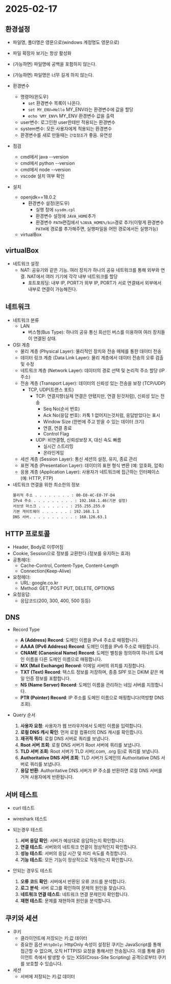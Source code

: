 # 2025-02-17
## 환경설정
- 파일명, 폴더명은 영문으로(windows 계정명도 영문으로)
- 파일 확장자 보기는 항상 활성화
- (가능하면) 파일명에 공백을 포함하지 않는다.
- (가능하면) 파일명은 너무 길게 하지 않는다.
- 환경변수
    - 명령어(윈도우)
        - `set` 환경변수 목록이 나온다.
        - `set MY_ENV=Hello` MY_ENV라는 환경변수에 값을 할당
        - `echo %MY_ENV%` MY_ENV 환경변수 값을 출력
    - user변수: 로그인한 user한테만 적용되는 환경변수
    - system변수: 모든 사용자에게 적용되는 환경변수
    - 환경변수를 새로 만들때는 `간접참조`가 좋음. 유연성


- 점검
    - cmd에서 java --version
    - cmd에서 python --version
    - cmd에서 node --version
    - vscode 설치 여부 확인
- 설치
    - openjdk==18.0.2
        - 환경변수 설정(윈도우)
            - 실행 창에 `sysdm.cpl`
            - 환경변수 설정에 `JAVA_HOME`추가
            - 환경변수 `PATH`편집에서 `%JAVA_HOME%/bin`경로 추가(이렇게 환경변수 `PATH`에 경로를 추가해주면, 실행파일을 어떤 경로에서든 실행가능)
    - virtualBox

## virtualBox
- 네트워크 설정
    - NAT: 공유기와 같은 기능. 여러 장치가 하나의 공유 네트워크를 통해 외부와 연결. NAT에서 여러 기기에 각각 내부 네트워크를 할당
        - 포트포워딩: 내부 IP, PORT가 외부 IP, PORT가 서로 연결돼서 외부에서 내부로 연결이 가능해진다.

## 네트워크
- 네트워크 분류
    - LAN
        - 버스형(Bus Type): 하나의 공유 통신 회선인 버스를 이용하여 여러 장치들이 연결된 상태.
- OSI 계층
    - 물리 계층 (Physical Layer): 물리적인 장치와 전송 매체를 통한 데이터 전송
    - 데이터 링크 계층 (Data Link Layer): 물리 계층에서 데이터 전송의 오류 검출 및 수정
    - 네트워크 계층 (Network Layer): 데이터의 경로 선택 및 논리적 주소 할당 (IP 주소)
    - 전송 계층 (Transport Layer): 데이터의 신뢰성 있는 전송을 보장 (TCP/UDP)
        - TCP, UDP(트랜스 포트)
            - TCP: 연결지향(실제 연결은 안됐지만, 연결 된것처럼), 신뢰성 있는 전송
                - Seq No(순서 번호)
                - Ack No(응답 번호): 카톡 1 없어지는것처럼, 응답받았다는 표시
                - Window Size (한번에 주고 받을 수 있는 데이터 크기)
                - 연결, 연결 종료
                - Control Flag
            - UDP: 비연결형, 신뢰성보장 X, 대신 속도 빠름
                - 실시간 스트리밍
                - 온라인게임
    - 세션 계층 (Session Layer): 통신 세션의 설정, 유지, 종료 관리
    - 표현 계층 (Presentation Layer): 데이터의 표현 형식 변환 (예: 암호화, 압축)
    - 응용 계층 (Application Layer): 사용자가 네트워크에 접근하는 인터페이스 (예: HTTP, FTP)
- 네트워크 연결을 위한 최소한의 정보
    ```
    물리적 주소 . . . . . . . . : 00-E0-4C-E0-7F-D4
    IPv4 주소 . . . . . . . . . : 192.168.1.46(기본 설정)
    서브넷 마스크 . . . . . . . : 255.255.255.0
    기본 게이트웨이 . . . . . . : 192.168.1.1
    DNS 서버. . . . . . . . . . : 168.126.63.1
    ```

## HTTP 프로토콜
- Header, Body로 이루어짐
- Cookie, Session으로 정보를 교환한다.(정보를 유지하는 효과)
- 공통헤더:
    - Cache-Control, Content-Type, Content-Length
    - Connection(Keep-Alive)
- 요청헤더:
    - URL: google.co.kr
    - Method: GET, POST PUT, DELETE, OPTIONS
- 요청응답:
    - 응답코드(200, 300, 400, 500 등등)

## DNS
- Record Type
    - **A (Address) Record**: 도메인 이름을 IPv4 주소로 매핑합니다.
    - **AAAA (IPv6 Address) Record**: 도메인 이름을 IPv6 주소로 매핑합니다.
    - **CNAME (Canonical Name) Record**: 도메인 별칭을 정의하여 하나의 도메인 이름을 다른 도메인 이름으로 매핑합니다.
    - **MX (Mail Exchange) Record**: 이메일 서버의 위치를 지정합니다.
    - **TXT (Text) Record**: 텍스트 정보를 저장하며, 종종 SPF 또는 DKIM 같은 메일 인증 정보를 포함합니다.
    - **NS (Name Server) Record**: 도메인 이름을 관리하는 네임 서버를 지정합니다.
    - **PTR (Pointer) Record**: IP 주소를 도메인 이름으로 매핑합니다(역방향 DNS 조회).

- Query 순서
    1. **사용자 요청**: 사용자가 웹 브라우저에서 도메인 이름을 입력합니다.
    2. **로컬 DNS 캐시 확인**: 먼저 로컬 컴퓨터의 DNS 캐시를 확인합니다.
    3. **재귀적 쿼리**: 로컬 DNS 서버로 쿼리를 보냅니다.
    4. **Root 서버 조회**: 로컬 DNS 서버가 Root 서버에 쿼리를 보냅니다.
    5. **TLD 서버 조회**: Root 서버가 TLD 서버(.com, .org 등)로 쿼리를 보냅니다.
    6. **Authoritative DNS 서버 조회**: TLD 서버가 도메인의 Authoritative DNS 서버로 쿼리를 보냅니다.
    7. **응답 반환**: Authoritative DNS 서버가 IP 주소를 반환하면 로컬 DNS 서버를 거쳐 사용자에게 반환됩니다.

## 서버 테스트
- curl 테스트
- wireshark 테스트

- 되는경우 테스트
    1. **서버 응답 확인**: 서버가 예상대로 응답하는지 확인합니다.
    2. **연결 테스트**: 서버와의 네트워크 연결이 정상적인지 확인합니다.
    3. **성능 테스트**: 서버의 응답 시간 및 처리 속도를 측정합니다.
    4. **기능 테스트**: 모든 기능이 정상적으로 작동하는지 확인합니다.

- 안되는 경우도 테스트
    1. **오류 코드 확인**: 서버에서 반환된 오류 코드를 분석합니다.
    2. **로그 분석**: 서버 로그를 확인하여 문제의 원인을 찾습니다.
    3. **네트워크 연결 테스트**: 네트워크 연결 문제인지 확인합니다.
    4. **재현 테스트**: 문제를 재현하여 원인을 분석합니다.

## 쿠키와 세션
- 쿠키
    - 클라이언트에 저장되는 키:값 데이터
    - 중요한 옵션 `HttpOnly`: HttpOnly 속성이 설정된 쿠키는 JavaScript를 통해 접근할 수 없으며, 오직 HTTP(S) 요청을 통해서만 전송됩니다. 이를 통해 클라이언트 측에서 발생할 수 있는 XSS(Cross-Site Scripting) 공격으로부터 쿠키를 보호할 수 있습니다.
- 세션
    - 서버에 저장되는 키:값 데이터